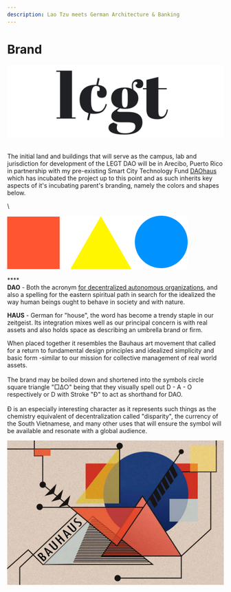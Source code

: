 ```yaml
---
description: Lao Tzu meets German Architecture & Banking
---
```


# Brand

![](../.gitbook/assets/image.png)

\
The initial land and buildings that will serve as the campus, lab and jurisdiction for development of the LEGT DAO will be in Arecibo, Puerto Rico in partnership with my pre-existing Smart City Technology Fund [DAOhaus](https://daohaus.org) which has incubated the project up to this point and as such inherits key aspects of it's incubating parent's branding, namely the colors and shapes below.

\


![](../.gitbook/assets/logo.png)

****\
**DAO** - Both the acronym [for decentralized autonomous organizations](https://en.wikipedia.org/wiki/Decentralized\_autonomous\_organization), and also a spelling for the eastern spiritual path in search for the idealized the way human beings ought to behave in society and with nature.

**HAUS** - German for "house", the word has become a trendy staple in our zeitgeist. Its integration mixes well as our principal concern is with real assets and also holds space as describing an umbrella brand or firm.

When placed together it resembles the Bauhaus art movement that called for a return to fundamental design principles and idealized simplicity and basic form -similar to our mission for collective management of real world assets.\
\
The brand may be boiled down and shortened into the symbols circle square triangle "□∆○" being that they visually spell out D - A - O respectively or D with Stroke "Đ" to act as shorthand for DAO.\
\
Đ is an especially interesting character as it represents such things as the chemistry equivalent of decentralization called "disparity", the currency of the South Vietnamese, and many other uses that will ensure the symbol will be available and resonate with a global audience.



![](<../.gitbook/assets/image (2) (1).png>)
